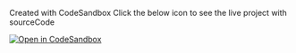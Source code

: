 Created with CodeSandbox Click the below icon to see the live project with sourceCode 

[![Open in CodeSandbox](https://img.shields.io/badge/Open%20in-CodeSandbox-blue?style=flat-square&logo=codesandbox)](https://codesandbox.io/s/react-redux-graphql-video-62-functional-hooks-2j918m)

